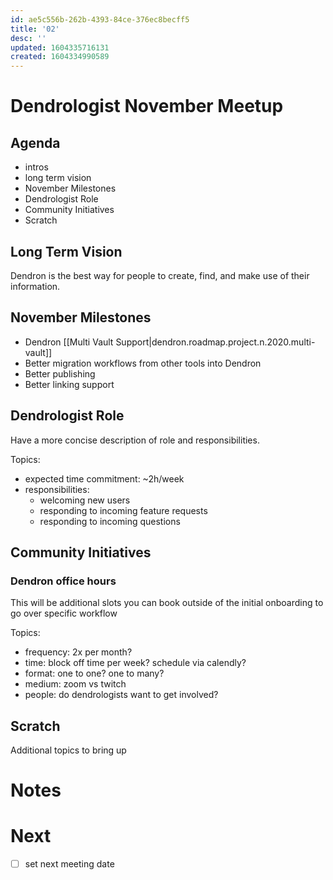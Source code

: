 ```yaml
---
id: ae5c556b-262b-4393-84ce-376ec8becff5
title: '02'
desc: ''
updated: 1604335716131
created: 1604334990589
---
```


# Dendrologist November Meetup

## Agenda
- intros
- long term vision
- November Milestones
- Dendrologist Role
- Community Initiatives
- Scratch

## Long Term Vision

Dendron is the best way for people to create, find, and make use of their information.

## November Milestones

- Dendron [[Multi Vault Support|dendron.roadmap.project.n.2020.multi-vault]]
- Better migration workflows from other tools into Dendron
- Better publishing 
- Better linking support

## Dendrologist Role

Have a more concise description of role and responsibilities.

Topics:
- expected time commitment: ~2h/week
- responsibilities:
    - welcoming new users
    - responding to incoming feature requests
    - responding to incoming questions

## Community Initiatives

### Dendron office hours

This will be additional slots you can book outside of the initial onboarding to go over specific workflow

Topics:
- frequency: 2x per month?
- time: block off time per week? schedule via calendly?
- format: one to one? one to many?
- medium: zoom vs twitch
- people: do dendrologists want to get involved?

## Scratch

Additional topics to bring up

# Notes

# Next
- [ ] set next meeting date
